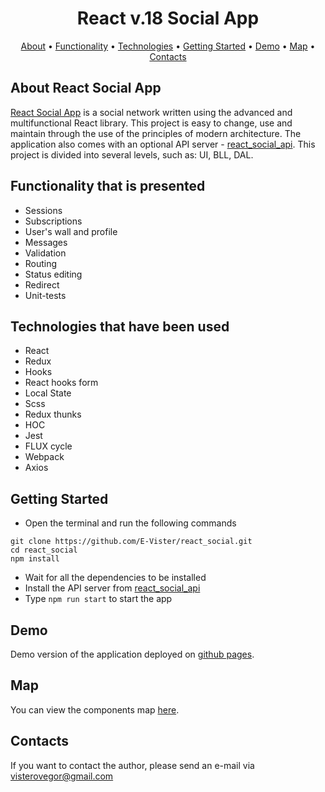 <h1 align="center">
  React v.18 Social App
</h1>

<p align="center">
  <a href="#about-react-social-app">About</a>
  •
  <a href="#functionality-that-is-presented">Functionality</a>
  •
  <a href="#technologies-that-have-been-used">Technologies</a>
  •
  <a href="#getting-started">Getting Started</a>
  •
  <a href="#demo">Demo</a>
  •
  <a href="#map">Map</a>
  •
  <a href="#contacts">Contacts</a>
</p>

About React Social App
-----------
[React Social App](https://github.com/E-Vister/react_social) is a social network written using the advanced and
multifunctional React library. This project is easy to change, use and maintain through the use of the principles of
modern architecture. The application also comes with an optional API server - [react_social_api](https://github.com/E-Vister/react_social_api).
This project is divided into several levels, such as: UI, BLL, DAL.

Functionality that is presented
-----------

* Sessions
* Subscriptions
* User's wall and profile
* Messages
* Validation
* Routing
* Status editing
* Redirect
* Unit-tests

Technologies that have been used
-----------

* React
* Redux
* Hooks
* React hooks form
* Local State
* Scss
* Redux thunks
* HOC
* Jest
* FLUX cycle
* Webpack
* Axios

Getting Started
-----------

- Open the terminal and run the following commands

```
git clone https://github.com/E-Vister/react_social.git
cd react_social
npm install
```

- Wait for all the dependencies to be installed
- Install the API server from [react_social_api](https://github.com/E-Vister/react_social_api)
- Type `npm run start` to start the app

Demo
-----------
Demo version of the application deployed on [github pages](https://visterov.github.io/demo-app/#/users).

Map
-----------
You can view the components map [here](https://drive.google.com/file/d/1ZIoiR2A4DkfoKlSQ_N__cVO0bNE94zUg/view).

Contacts
-----------
If you want to contact the author, please send an e-mail via visterovegor@gmail.com

